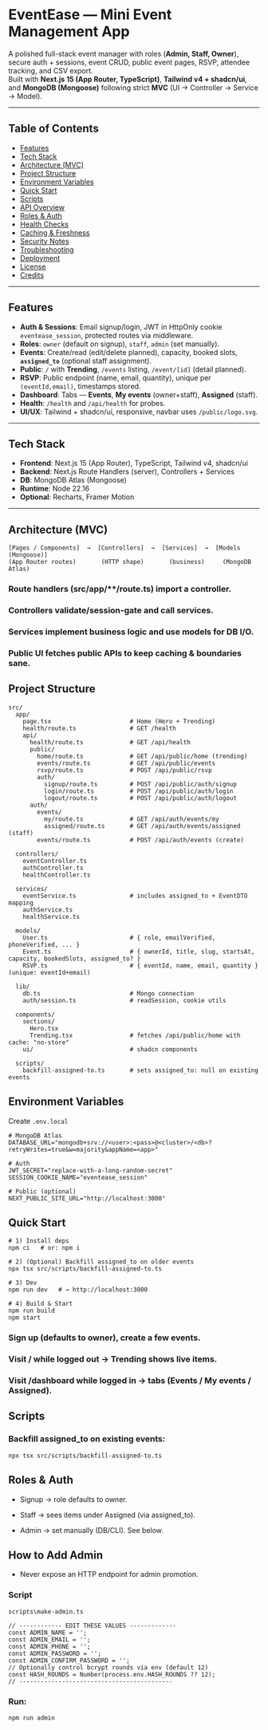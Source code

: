# EventEase — Mini Event Management App

A polished full-stack event manager with roles (**Admin, Staff, Owner**), secure auth + sessions, event CRUD, public event pages, RSVP, attendee tracking, and CSV export.  
Built with **Next.js 15 (App Router, TypeScript)**, **Tailwind v4 + shadcn/ui**, and **MongoDB (Mongoose)** following strict **MVC** (UI → Controller → Service → Model).

---

## Table of Contents
- [Features](#features)
- [Tech Stack](#tech-stack)
- [Architecture (MVC)](#architecture-mvc)
- [Project Structure](#project-structure)
- [Environment Variables](#environment-variables)
- [Quick Start](#quick-start)
- [Scripts](#scripts)
- [API Overview](#api-overview)
- [Roles & Auth](#roles--auth)
- [Health Checks](#health-checks)
- [Caching & Freshness](#caching--freshness)
- [Security Notes](#security-notes)
- [Troubleshooting](#troubleshooting)
- [Deployment](#deployment)
- [License](#license)
- [Credits](#credits)

---

## Features
- **Auth & Sessions**: Email signup/login, JWT in HttpOnly cookie `eventease_session`, protected routes via middleware.
- **Roles**: `owner` (default on signup), `staff`, `admin` (set manually).
- **Events**: Create/read (edit/delete planned), capacity, booked slots, **`assigned_to`** (optional staff assignment).
- **Public**: `/` with **Trending**, `/events` listing, `/event/[id]` (detail planned).
- **RSVP**: Public endpoint (name, email, quantity), unique per `(eventId,email)`, timestamps stored.
- **Dashboard**: Tabs — **Events**, **My events** (owner+staff), **Assigned** (staff).
- **Health**: `/health` and `/api/health` for probes.
- **UI/UX**: Tailwind + shadcn/ui, responsive, navbar uses `/public/logo.svg`.

---

## Tech Stack
- **Frontend**: Next.js 15 (App Router), TypeScript, Tailwind v4, shadcn/ui
- **Backend**: Next.js Route Handlers (server), Controllers + Services
- **DB**: MongoDB Atlas (Mongoose)
- **Runtime**: Node 22.16
- **Optional**: Recharts, Framer Motion

---

## Architecture (MVC)

```text
[Pages / Components]  →  [Controllers]  →  [Services]  →  [Models (Mongoose)]
(App Router routes)       (HTTP shape)       (business)     (MongoDB Atlas)
````

### Route handlers (src/app/**/route.ts) import a controller.
### Controllers validate/session-gate and call services.
### Services implement business logic and use models for DB I/O.
### Public UI fetches public APIs to keep caching & boundaries sane.

## **Project Structure**

````text
src/
  app/
    page.tsx                      # Home (Hero + Trending)
    health/route.ts               # GET /health
    api/
      health/route.ts             # GET /api/health
      public/
        home/route.ts             # GET /api/public/home (trending)
        events/route.ts           # GET /api/public/events
        rsvp/route.ts             # POST /api/public/rsvp
        auth/
          signup/route.ts         # POST /api/public/auth/signup
          login/route.ts          # POST /api/public/auth/login
          logout/route.ts         # POST /api/public/auth/logout
      auth/
        events/
          my/route.ts             # GET /api/auth/events/my
          assigned/route.ts       # GET /api/auth/events/assigned (staff)
        events/route.ts           # POST /api/auth/events (create)

  controllers/
    eventController.ts
    authController.ts
    healthController.ts

  services/
    eventService.ts               # includes assigned_to + EventDTO mapping
    authService.ts
    healthService.ts

  models/
    User.ts                       # { role, emailVerified, phoneVerified, ... }
    Event.ts                      # { ownerId, title, slug, startsAt, capacity, bookedSlots, assigned_to? }
    RSVP.ts                       # { eventId, name, email, quantity } (unique: eventId+email)

  lib/
    db.ts                         # Mongo connection
    auth/session.ts               # readSession, cookie utils

  components/
    sections/
      Hero.tsx
      Trending.tsx                # fetches /api/public/home with cache: "no-store"
    ui/                           # shadcn components

  scripts/
    backfill-assigned-to.ts       # sets assigned_to: null on existing events
````

## Environment Variables
Create `.env.local`
````
# MongoDB Atlas
DATABASE_URL="mongodb+srv://<user>:<pass>@<cluster>/<db>?retryWrites=true&w=majority&appName=<app>"

# Auth
JWT_SECRET="replace-with-a-long-random-secret"
SESSION_COOKIE_NAME="eventease_session"

# Public (optional)
NEXT_PUBLIC_SITE_URL="http://localhost:3000"
````

## Quick Start

````
# 1) Install deps
npm ci   # or: npm i

# 2) (Optional) Backfill assigned_to on older events
npx tsx src/scripts/backfill-assigned-to.ts

# 3) Dev
npm run dev   # → http://localhost:3000

# 4) Build & Start
npm run build
npm start
````
###  Sign up (defaults to owner), create a few events.

### Visit / while logged out → Trending shows live items.

### Visit /dashboard while logged in → tabs (Events / My events / Assigned).

## Scripts
### Backfill assigned_to on existing events:

``npx tsx src/scripts/backfill-assigned-to.ts``

## Roles & Auth

- Signup → role defaults to owner.

- Staff → sees items under Assigned (via assigned_to).

- Admin → set manually (DB/CLI). See below.

## How to Add Admin

- Never expose an HTTP endpoint for admin promotion.

### Script
``scripts\make-admin.ts``
````
// ------------ EDIT THESE VALUES -------------
const ADMIN_NAME = '';
const ADMIN_EMAIL = '';
const ADMIN_PHONE = '';
const ADMIN_PASSWORD = '';
const ADMIN_CONFIRM_PASSWORD = '';
// Optionally control bcrypt rounds via env (default 12)
const HASH_ROUNDS = Number(process.env.HASH_ROUNDS ?? 12);
// -------------------------------------------
````

### Run:

``npm run admin``

